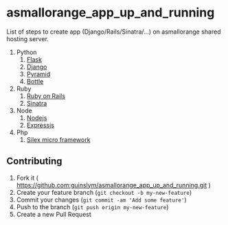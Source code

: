 # asmallorange_app_up_and_running
List of steps to create app (Django/Rails/Sinatra/...) on asmallorange shared hosting server.


1. Python
	1. [Flask](http://flask.pocoo.org/)
	2. [Django](https://www.djangoproject.com/)
	3. [Pyramid](http://www.pylonsproject.org/)
	4. [Bottle](http://bottlepy.org/docs/dev/index.html)
2. Ruby
	1. [Ruby on Rails](http://rubyonrails.org/)
	2. [Sinatra](http://www.sinatrarb.com/)
3. Node
	1. [Nodejs](https://nodejs.org/en/)
	2. [Expressjs](http://expressjs.com/)
4. Php
	1. [Silex micro framework](http://silex.sensiolabs.org/)

## Contributing

1. Fork it ( https://github.com:guinslym/asmallorange_app_up_and_running.git )
2. Create your feature branch (`git checkout -b my-new-feature`)
3. Commit your changes (`git commit -am 'Add some feature'`)
4. Push to the branch (`git push origin my-new-feature`)
5. Create a new Pull Request

